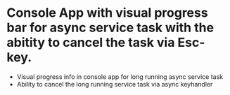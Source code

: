 # Console App with visual progress bar for async service task with the abitity to cancel the task via Esc-key.

* Visual progress info in console app for long running async service task
* Ability to cancel the long running service task via async keyhandler 
